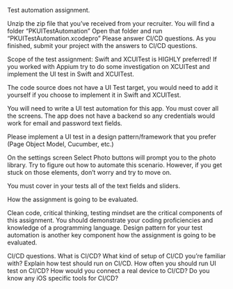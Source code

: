 Test automation assignment. 




Unzip the zip file that you’ve received from your recruiter. You will find a folder “PKUITestAutomation”
Open that folder and run “PKUITestAutomation.xcodepro”
Please answer CI/CD questions. 
As you finished, submit your project with the answers to CI/CD questions. 

Scope of the test assignment: 
Swift and XCUITest is HIGHLY preferred!  If you worked with Appium try to do some investigation on XCUITest and implement the UI test in Swift and XCUITest. 

The code source does not have a UI Test target, you would need to add it yourself if you choose to implement it in Swift and XCUITest. 

You will need to write a UI test automation for this app. 
You must cover all the screens.
The app does not have a backend so any credentials would work for email and password text fields.

Please implement a UI test in a design pattern/framework that you prefer (Page Object Model, Cucumber, etc.)

On the settings screen Select Photo buttons will prompt you to the photo library. Try to figure out how to automate this scenario. However, if you get stuck on those elements, don’t worry and try to move on. 

You must cover in your tests all of the text fields and sliders. 

How the assignment is going to be evaluated. 

Clean code, critical thinking, testing mindset are the critical components of this assignment. 
You should demonstrate your coding proficiencies and knowledge of a programming language. 
Design pattern for your test automation is another key component how the assignment is going to be evaluated. 

CI/CD questions. 
What is CI/CD?
What kind of setup of CI/CD you’re familiar with? 
Explain how test should run on CI/CD.
How often you should run UI test on CI/CD? 
How would you connect a real device to CI/CD? 
Do you know any iOS specific tools for CI/CD? 
